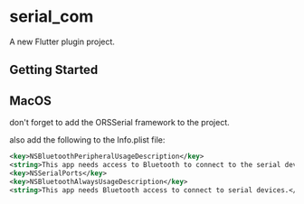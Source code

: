 # serial_com

A new Flutter plugin project.

## Getting Started

## MacOS

don't forget to add the ORSSerial framework to the project.

also add the following to the Info.plist file:

```xml
<key>NSBluetoothPeripheralUsageDescription</key>
<string>This app needs access to Bluetooth to connect to the serial device.</string>
<key>NSSerialPorts</key>
<key>NSBluetoothAlwaysUsageDescription</key>
<string>This app needs Bluetooth access to connect to serial devices.</string>
```

